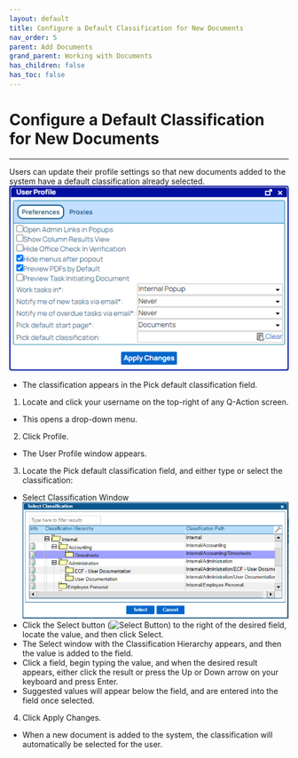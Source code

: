 ```yaml
---
layout: default
title: Configure a Default Classification for New Documents
nav_order: 5
parent: Add Documents
grand_parent: Working with Documents
has_children: false
has_toc: false
---
```

# Configure a Default Classification for New Documents
---
Users can update their profile settings so that new documents added to the system have a default classification already selected.  
![](/assets/images/preferences.png "User Profile Window - PreferencesUser Profile Window - Preferences")
* The classification appears in the Pick default classification field.

1. Locate and click your username on the top-right of any Q-Action screen.  
* This opens a drop-down menu.
    
2. Click Profile.  
* The User Profile window appears.
    
3. Locate the Pick default classification field, and either type or select the classification:
* Select Classification Window  
![](/assets/images/select-classification-window-QAction-Timesheets.PNG) 
* Click the Select button (![Select Button](assets/images/images/select-button.png "Select Button")) to the right of the desired field, locate the value, and then click Select.  
* The Select window with the Classification Hierarchy appears, and then the value is added to the field.
* Click a field, begin typing the value, and when the desired result appears, either click the result or press the Up or Down arrow on your keyboard and press Enter.  
* Suggested values will appear below the field, and are entered into the field once selected.
        
4. Click Apply Changes.  
* When a new document is added to the system, the classification will automatically be selected for the user.